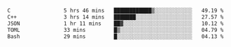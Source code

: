<!--START_SECTION:waka-->

```txt
C                 5 hrs 46 mins   ████████████▒░░░░░░░░░░░░   49.19 %
C++               3 hrs 14 mins   ███████░░░░░░░░░░░░░░░░░░   27.57 %
JSON              1 hr 11 mins    ██▓░░░░░░░░░░░░░░░░░░░░░░   10.12 %
TOML              33 mins         █▒░░░░░░░░░░░░░░░░░░░░░░░   04.79 %
Bash              29 mins         █░░░░░░░░░░░░░░░░░░░░░░░░   04.13 %
```

<!--END_SECTION:waka-->
